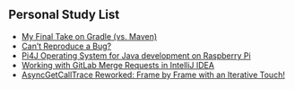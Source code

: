 ## Personal Study List
<!-- BLOG-POST-LIST:START -->
- [My Final Take on Gradle &lpar;vs. Maven&rpar;](https://foojay.io/today/my-final-take-on-gradle-vs-maven/)
- [Can’t Reproduce a Bug?](https://foojay.io/today/cant-reproduce-a-bug/)
- [Pi4J Operating System for Java development on Raspberry Pi](https://foojay.io/today/pi4j-operating-system-for-java-development-on-raspberry-pi/)
- [Working with GitLab Merge Requests in IntelliJ IDEA](https://foojay.io/today/working-with-gitlab-merge-requests-in-intellij-idea/)
- [AsyncGetCallTrace Reworked: Frame by Frame with an Iterative Touch!](https://foojay.io/today/asyncgetcalltrace-reworked-frame-by-frame-with-an-iterative-touch/)
<!-- BLOG-POST-LIST:END -->  
